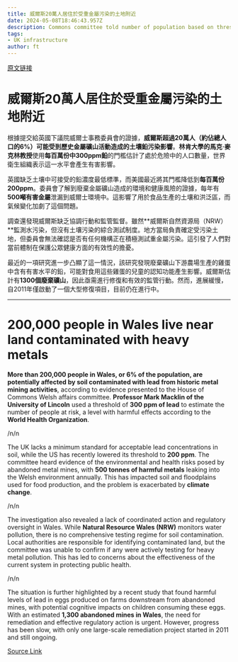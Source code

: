 ```yaml
---
title: 威爾斯20萬人居住於受重金屬污染的土地附近
date: 2024-05-08T18:46:43.957Z
description: Commons committee told number of population based on threshold of 300 ppm of lead in soil
tags: 
- UK infrastructure
author: ft
---
```


[原文链接](https://ft.com/content/7afd4893-b0a3-46e1-af3b-f353c3ea7889)

# 威爾斯20萬人居住於受重金屬污染的土地附近

根據提交給英國下議院威爾士事務委員會的證據，**威爾斯超過20萬人（約佔總人口的6%）可能受到歷史金屬礦山活動造成的土壤鉛污染影響**。**林肯大學的馬克·麥克林教授**使用**每百萬份中300ppm鉛**的門檻估計了處於危險中的人口數量，世界衛生組織表示這一水平會產生有害影響。

英國缺乏土壤中可接受的鉛濃度最低標準，而美國最近將其門檻降低到**每百萬份200ppm**。委員會了解到廢棄金屬礦山造成的環境和健康風險的證據，每年有**500噸有害金屬**泄漏到威爾士環境中。這影響了用於食品生產的土壤和洪泛區，而氣候變化加劇了這個問題。

調查還發現威爾斯缺乏協調行動和監管監督。雖然**威爾斯自然資源局（NRW）**監測水污染，但沒有土壤污染的綜合測試制度。地方當局負責確定受污染土地，但委員會無法確認是否有任何機構正在積極測試重金屬污染。這引發了人們對當前體制在保護公眾健康方面的有效性的擔憂。

最近的一項研究進一步凸顯了這一情況，該研究發現廢棄礦山下游農場生產的雞蛋中含有有害水平的鉛，可能對食用這些雞蛋的兒童的認知功能產生影響。威爾斯估計有**1300個廢棄礦山**，因此亟需進行修復和有效的監管行動。然而，進展緩慢，自2011年僅啟動了一個大型修復項目，目前仍在進行中。

---

# 200,000 people in Wales live near land contaminated with heavy metals

**More than 200,000 people in Wales, or 6% of the population, are potentially affected by soil contaminated with lead from historic metal mining activities**, according to evidence presented to the House of Commons Welsh affairs committee. **Professor Mark Macklin of the University of Lincoln** used a threshold of **300 ppm of lead** to estimate the number of people at risk, a level with harmful effects according to the **World Health Organization**. 

/n/n

The UK lacks a minimum standard for acceptable lead concentrations in soil, while the US has recently lowered its threshold to **200 ppm**. The committee heard evidence of the environmental and health risks posed by abandoned metal mines, with **500 tonnes of harmful metals** leaking into the Welsh environment annually. This has impacted soil and floodplains used for food production, and the problem is exacerbated by **climate change**. 

/n/n

The investigation also revealed a lack of coordinated action and regulatory oversight in Wales. While **Natural Resource Wales (NRW)** monitors water pollution, there is no comprehensive testing regime for soil contamination. Local authorities are responsible for identifying contaminated land, but the committee was unable to confirm if any were actively testing for heavy metal pollution. This has led to concerns about the effectiveness of the current system in protecting public health. 

/n/n

The situation is further highlighted by a recent study that found harmful levels of lead in eggs produced on farms downstream from abandoned mines, with potential cognitive impacts on children consuming these eggs. With an estimated **1,300 abandoned mines in Wales**, the need for remediation and effective regulatory action is urgent. However, progress has been slow, with only one large-scale remediation project started in 2011 and still ongoing.

[Source Link](https://ft.com/content/7afd4893-b0a3-46e1-af3b-f353c3ea7889)


